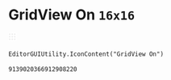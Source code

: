 # GridView On `16x16`
<img src="/img/GridView%20On.png" width=16 height=16>

``` CSharp
EditorGUIUtility.IconContent("GridView On")
```
```
9139020366912908220
```

